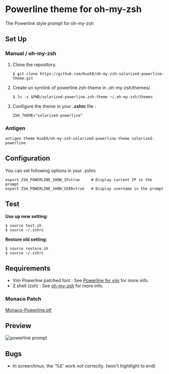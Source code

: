 Powerline theme for oh-my-zsh
=============================

The Powerline style prompt for oh-my-zsh

Set Up
------

### Manual / oh-my-zsh
1. Clone the repository.

	```
	$ git clone https://github.com/KuoE0/oh-my-zsh-solarized-powerline-theme.git
	```

2. Create un symlink of powerline.zsh-theme in .oh-my-zsh/themes/.
	
	```
	$ ln -s $PWD/solarized-powerline.zsh-theme ~/.oh-my-zsh/themes
	```

2. Configure the theme in your **.zshrc** file :

    ```
    ZSH_THEME="solarized-powerline"
    ```

### Antigen

    antigen theme KuoE0/oh-my-zsh-solarized-powerline-theme solarized-powerline

Configuration
-------------
You can set following options in your .zshrc

    export ZSH_POWERLINE_SHOW_IP=true     # Display current IP in the prompt
    export ZSH_POWERLINE_SHOW_USER=true   # Display username in the prompt

Test
----

**Use up new setting:**
	
	$ source test.sh
	$ source ~/.zshrc

**Restore old setting:**
	
	$ source restore.sh
	$ source ~/.zshrc

Requirements
------------

* Vim Powerline patched font : See [Powerline for vim](https://github.com/Lokaltog/vim-powerline.git) for more info.
* Z shell (zsh) : See [oh-my-zsh](https://github.com/robbyrussell/oh-my-zsh) for more info.

### Monaco Patch

[Monaco-Powerline.otf](https://gist.github.com/baopham/1838072)

Preview
-------

![powerline prompt](https://raw.github.com/KuoE0/Powerline-oh-my-zsh-theme/master/preview.png)


Bugs
---------

- In screen/tmux, the '%E' work not correctly. (won't hightlight to end)

